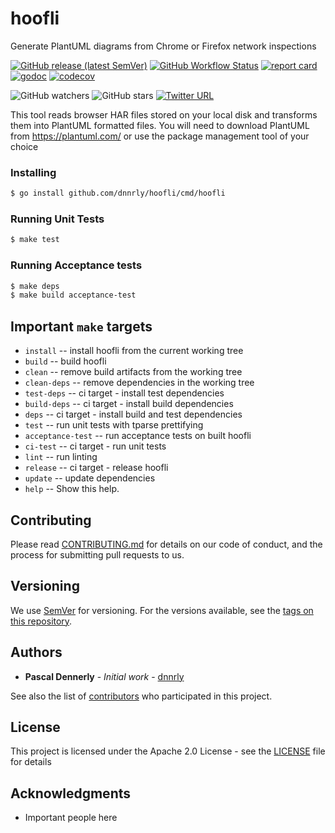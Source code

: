 # hoofli

Generate PlantUML diagrams from Chrome or Firefox network inspections

[![GitHub release (latest SemVer)](https://img.shields.io/github/v/release/dnnrly/hoofli)](https://github.com/dnnrly/hoofli/releases/latest)
[![GitHub Workflow Status](https://img.shields.io/github/workflow/status/dnnrly/hoofli/Release%20workflow)](https://github.com/dnnrly/hoofli/actions?query=workflow%3A%22Release+workflow%22)
[![report card](https://goreportcard.com/badge/github.com/dnnrly/hoofli)](https://goreportcard.com/report/github.com/dnnrly/hoofli)
[![godoc](https://godoc.org/github.com/dnnrly/hoofli?status.svg)](http://godoc.org/github.com/dnnrly/hoofli)
[![codecov](https://codecov.io/gh/dnnrly/hoofli/branch/main/graph/badge.svg?token=7SK2qu0f8f)](https://codecov.io/gh/dnnrly/hoofli)

![GitHub watchers](https://img.shields.io/github/watchers/dnnrly/hoofli?style=social)
![GitHub stars](https://img.shields.io/github/stars/dnnrly/hoofli?style=social)
[![Twitter URL](https://img.shields.io/twitter/url?style=social&url=https%3A%2F%2Fgithub.com%2Fdnnrly%2Fhoofli)](https://twitter.com/intent/tweet?url=https://github.com/dnnrly/hoofli)

This tool reads browser HAR files stored on your local disk and transforms them into
PlantUML formatted files. You will need to download PlantUML from https://plantuml.com/
or use the package management tool of your choice

### Installing

```bash
$ go install github.com/dnnrly/hoofli/cmd/hoofli
```

### Running Unit Tests

```bash
$ make test
```

### Running Acceptance tests

```bash
$ make deps
$ make build acceptance-test
```

## Important `make` targets

* `install` -- install hoofli from the current working tree
* `build` -- build hoofli
* `clean` -- remove build artifacts from the working tree
* `clean-deps` -- remove dependencies in the working tree
* `test-deps` -- ci target - install test dependencies
* `build-deps` -- ci target - install build dependencies
* `deps` -- ci target - install build and test dependencies
* `test` -- run unit tests with tparse prettifying
* `acceptance-test` -- run acceptance tests on built hoofli
* `ci-test` -- ci target - run unit tests
* `lint` -- run linting
* `release` -- ci target - release hoofli
* `update` -- update dependencies
* `help` -- Show this help.


## Contributing

Please read [CONTRIBUTING.md](CONTRIBUTING.md) for details on our code of conduct, and the process for submitting pull requests to us.

## Versioning

We use [SemVer](http://semver.org/) for versioning. For the versions available, see the [tags on this repository](https://github.com/dnnrly/hoofli/tags). 

## Authors

* **Pascal Dennerly** - *Initial work* - [dnnrly](https://github.com/dnnrly)

See also the list of [contributors](https://github.com/dnnrly/hoofli/contributors) who participated in this project.

## License

This project is licensed under the Apache 2.0 License - see the [LICENSE](LICENSE) file for details

## Acknowledgments

* Important people here
